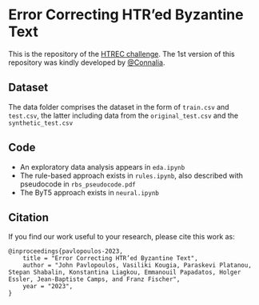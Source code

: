 # Error Correcting HTR’ed Byzantine Text
This is the repository of the [HTREC challenge](https://www.aicrowd.com/challenges/htrec-2022). The 1st version of this repository was kindly developed by [@Connalia](https://github.com/Connalia/). 

## Dataset

The data folder comprises the dataset in the form of `train.csv` and `test.csv`, the latter including data from the `original_test.csv` and the `synthetic_test.csv`

## Code

* An exploratory data analysis appears in `eda.ipynb`
* The rule-based approach exists in `rules.ipynb`, also described with pseudocode in `rbs_pseudocode.pdf`
* The ByT5 approach exists in `neural.ipynb`

## Citation

If you find our work useful to your research, please cite this work as:

```
@inproceedings{pavlopoulos-2023,
    title = "Error Correcting HTR’ed Byzantine Text",
    author = "John Pavlopoulos, Vasiliki Kougia, Paraskevi Platanou, Stepan Shabalin, Konstantina Liagkou, Emmanouil Papadatos, Holger Essler, Jean-Baptiste Camps, and Franz Fischer",
    year = "2023",
}
```
